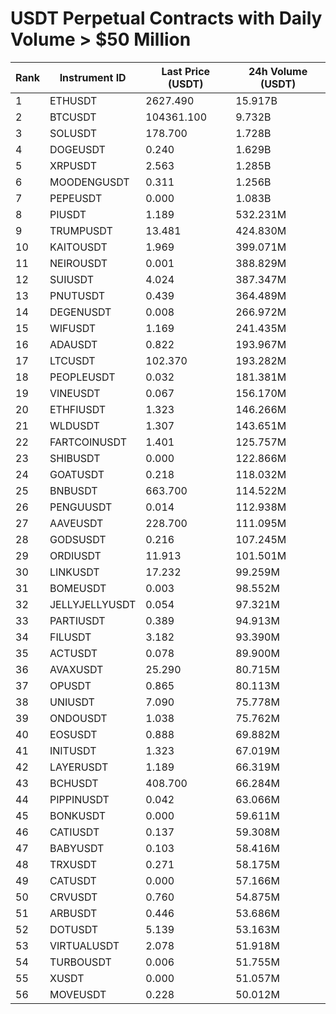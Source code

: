 # USDT Perpetual Contracts with Daily Volume > $50 Million

| Rank | Instrument ID | Last Price (USDT) | 24h Volume (USDT) |
|------|---------------|-------------------|-------------------|
| 1 | ETHUSDT | 2627.490 | 15.917B |
| 2 | BTCUSDT | 104361.100 | 9.732B |
| 3 | SOLUSDT | 178.700 | 1.728B |
| 4 | DOGEUSDT | 0.240 | 1.629B |
| 5 | XRPUSDT | 2.563 | 1.285B |
| 6 | MOODENGUSDT | 0.311 | 1.256B |
| 7 | PEPEUSDT | 0.000 | 1.083B |
| 8 | PIUSDT | 1.189 | 532.231M |
| 9 | TRUMPUSDT | 13.481 | 424.830M |
| 10 | KAITOUSDT | 1.969 | 399.071M |
| 11 | NEIROUSDT | 0.001 | 388.829M |
| 12 | SUIUSDT | 4.024 | 387.347M |
| 13 | PNUTUSDT | 0.439 | 364.489M |
| 14 | DEGENUSDT | 0.008 | 266.972M |
| 15 | WIFUSDT | 1.169 | 241.435M |
| 16 | ADAUSDT | 0.822 | 193.967M |
| 17 | LTCUSDT | 102.370 | 193.282M |
| 18 | PEOPLEUSDT | 0.032 | 181.381M |
| 19 | VINEUSDT | 0.067 | 156.170M |
| 20 | ETHFIUSDT | 1.323 | 146.266M |
| 21 | WLDUSDT | 1.307 | 143.651M |
| 22 | FARTCOINUSDT | 1.401 | 125.757M |
| 23 | SHIBUSDT | 0.000 | 122.866M |
| 24 | GOATUSDT | 0.218 | 118.032M |
| 25 | BNBUSDT | 663.700 | 114.522M |
| 26 | PENGUUSDT | 0.014 | 112.938M |
| 27 | AAVEUSDT | 228.700 | 111.095M |
| 28 | GODSUSDT | 0.216 | 107.245M |
| 29 | ORDIUSDT | 11.913 | 101.501M |
| 30 | LINKUSDT | 17.232 | 99.259M |
| 31 | BOMEUSDT | 0.003 | 98.552M |
| 32 | JELLYJELLYUSDT | 0.054 | 97.321M |
| 33 | PARTIUSDT | 0.389 | 94.913M |
| 34 | FILUSDT | 3.182 | 93.390M |
| 35 | ACTUSDT | 0.078 | 89.900M |
| 36 | AVAXUSDT | 25.290 | 80.715M |
| 37 | OPUSDT | 0.865 | 80.113M |
| 38 | UNIUSDT | 7.090 | 75.778M |
| 39 | ONDOUSDT | 1.038 | 75.762M |
| 40 | EOSUSDT | 0.888 | 69.882M |
| 41 | INITUSDT | 1.323 | 67.019M |
| 42 | LAYERUSDT | 1.189 | 66.319M |
| 43 | BCHUSDT | 408.700 | 66.284M |
| 44 | PIPPINUSDT | 0.042 | 63.066M |
| 45 | BONKUSDT | 0.000 | 59.611M |
| 46 | CATIUSDT | 0.137 | 59.308M |
| 47 | BABYUSDT | 0.103 | 58.416M |
| 48 | TRXUSDT | 0.271 | 58.175M |
| 49 | CATUSDT | 0.000 | 57.166M |
| 50 | CRVUSDT | 0.760 | 54.875M |
| 51 | ARBUSDT | 0.446 | 53.686M |
| 52 | DOTUSDT | 5.139 | 53.163M |
| 53 | VIRTUALUSDT | 2.078 | 51.918M |
| 54 | TURBOUSDT | 0.006 | 51.755M |
| 55 | XUSDT | 0.000 | 51.057M |
| 56 | MOVEUSDT | 0.228 | 50.012M |
